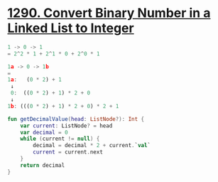 # [1290. Convert Binary Number in a Linked List to Integer](https://leetcode.com/problems/convert-binary-number-in-a-linked-list-to-integer/)

```js
1 -> 0 -> 1
= 2^2 * 1 + 2^1 * 0 + 2^0 * 1

1a -> 0 -> 1b
= 
1a:   (0 * 2) + 1
 ↓
 0:  ((0 * 2) + 1) * 2 + 0
 ↓
1b: (((0 * 2) + 1) * 2 + 0) * 2 + 1
```

```kotlin
fun getDecimalValue(head: ListNode?): Int {
    var current: ListNode? = head
    var decimal = 0
    while (current != null) {
        decimal = decimal * 2 + current.`val`
        current = current.next
    }
    return decimal
}
```